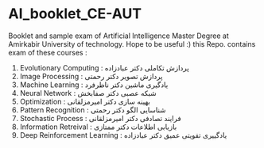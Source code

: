 # AI_booklet_CE-AUT
Booklet and sample exam of Artificial Intelligence Master Degree at Amirkabir University of technology. Hope to be useful :) 
this Repo. contains exam of these courses :
1. Evolutionary Computing : پردازش تکاملی دکتر عبادزاده
2. Image Processing : پردازش تصویر دکتر رحمتی
3. Machine Learning :  یادگیری ماشین دکتر ناظرفرد
4. Neural Network : شبکه عصبی دکتر صفابخش
5. Optimization : بهینه سازی دکتر امیرمزلقانی
6. Pattern Recognition : شناسایی الگو دکتر رحمتی
7. Stochastic Process : فرایند تصادفی دکتر امیرمزلقانی
8. Information Retreival : بازیابی اطلاعات دکتر ممتازی 
9. Deep Reinforcement Learning : یادگییری تقویتی عمیق دکتر عبادزاده
